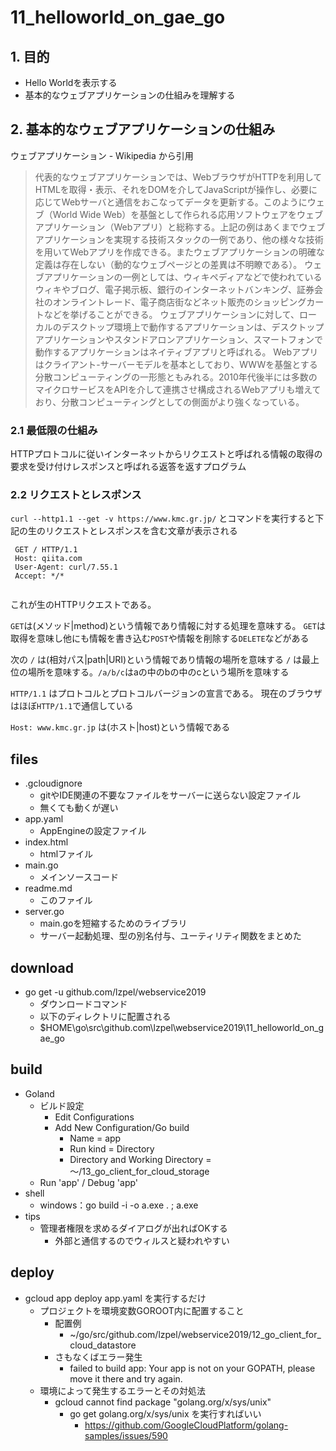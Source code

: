 # 11_helloworld_on_gae_go
## 1. 目的

- Hello Worldを表示する
- 基本的なウェブアプリケーションの仕組みを理解する

## 2. 基本的なウェブアプリケーションの仕組み

ウェブアプリケーション - Wikipedia から引用

>代表的なウェブアプリケーションでは、WebブラウザがHTTPを利用してHTMLを取得・表示、それをDOMを介してJavaScriptが操作し、必要に応じてWebサーバと通信をおこなってデータを更新する。このようにウェブ（World Wide Web）を基盤として作られる応用ソフトウェアをウェブアプリケーション（Webアプリ）と総称する。上記の例はあくまでウェブアプリケーションを実現する技術スタックの一例であり、他の様々な技術を用いてWebアプリを作成できる。またウェブアプリケーションの明確な定義は存在しない（動的なウェブページとの差異は不明瞭である）。
>ウェブアプリケーションの一例としては、ウィキペディアなどで使われているウィキやブログ、電子掲示板、銀行のインターネットバンキング、証券会社のオンライントレード、電子商店街などネット販売のショッピングカートなどを挙げることができる。
>ウェブアプリケーションに対して、ローカルのデスクトップ環境上で動作するアプリケーションは、デスクトップアプリケーションやスタンドアロンアプリケーション、スマートフォンで動作するアプリケーションはネイティブアプリと呼ばれる。
>Webアプリはクライアント-サーバーモデルを基本としており、WWWを基盤とする分散コンピューティングの一形態ともみれる。2010年代後半には多数のマイクロサービスをAPIを介して連携させ構成されるWebアプリも増えており、分散コンピューティングとしての側面がより強くなっている。

### 2.1 最低限の仕組み

HTTPプロトコルに従いインターネットからリクエストと呼ばれる情報の取得の要求を受け付けレスポンスと呼ばれる返答を返すプログラム

### 2.2 リクエストとレスポンス


`curl --http1.1 --get -v https://www.kmc.gr.jp/` 
とコマンドを実行すると下記の生のリクエストとレスポンスを含む文章が表示される

```
 GET / HTTP/1.1
 Host: qiita.com
 User-Agent: curl/7.55.1
 Accept: */*
 
```

これが生のHTTPリクエストである。

`GET`は(メソッド|method)という情報であり情報に対する処理を意味する。
`GET`は取得を意味し他にも情報を書き込む`POST`や情報を削除する`DELETE`などがある

次の `/` は(相対パス|path|URI)という情報であり情報の場所を意味する
`/` は最上位の場所を意味する。`/a/b/c`はaの中のbの中のcという場所を意味する

`HTTP/1.1` はプロトコルとプロトコルバージョンの宣言である。
現在のブラウザはほぼ`HTTP/1.1`で通信している

`Host: www.kmc.gr.jp` は(ホスト|host)という情報である

## files
- .gcloudignore
  - gitやIDE関連の不要なファイルをサーバーに送らない設定ファイル
  - 無くても動くが遅い
- app.yaml
  - AppEngineの設定ファイル
- index.html
  - htmlファイル
- main.go
  - メインソースコード
- readme.md
  - このファイル
- server.go
  - main.goを短縮するためのライブラリ
  - サーバー起動処理、型の別名付与、ユーティリティ関数をまとめた
## download
- go get -u github.com/lzpel/webservice2019
  - ダウンロードコマンド
  - 以下のディレクトリに配置される
  - $HOME\go\src\github.com\lzpel\webservice2019\11_helloworld_on_gae_go
## build
- Goland
  - ビルド設定
    - Edit Configurations
    - Add New Configuration/Go build
      - Name = app
      - Run kind = Directory
      - Directory and Working Directory = ～/13_go_client_for_cloud_storage
  - Run 'app' / Debug 'app'
- shell
  - windows：go build -i -o a.exe . ; a.exe
- tips
  - 管理者権限を求めるダイアログが出ればOKする
    - 外部と通信するのでウィルスと疑われやすい
## deploy
- gcloud app deploy app.yaml を実行するだけ
  - プロジェクトを環境変数GOROOT内に配置すること
    - 配置例
      - ~/go/src/github.com/lzpel/webservice2019/12_go_client_for_cloud_datastore
    - さもなくばエラー発生
      - failed to build app: Your app is not on your GOPATH, please move it there and try again.
  - 環境によって発生するエラーとその対処法
    - gcloud cannot find package "golang.org/x/sys/unix"
      - go get golang.org/x/sys/unix を実行すればいい
        - https://github.com/GoogleCloudPlatform/golang-samples/issues/590